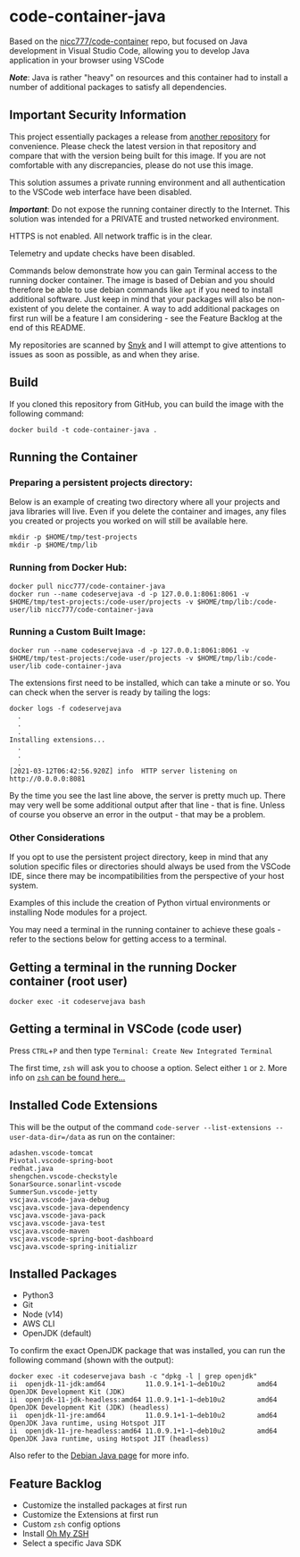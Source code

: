 # code-container-java

Based on the [nicc777/code-container](https://github.com/nicc777/code-container) repo, but focused on Java development in Visual Studio Code, allowing you to develop Java application in your browser using VSCode

**_Note_**: Java is rather "heavy" on resources and this container had to install a number of additional packages to satisfy all dependencies.

## Important Security Information

This project essentially packages a release from [another repository](https://github.com/cdr/code-server) for convenience. Please check the latest version in that repository and compare that with the version being built for this image. If you are not comfortable with any discrepancies, please do not use this image.

This solution assumes a private running environment and all authentication to the VSCode web interface have been disabled.

**_Important_**: Do not expose the running container directly to the Internet. This solution was intended for a PRIVATE and trusted networked environment.

HTTPS is not enabled. All network traffic is in the clear.

Telemetry and update checks have been disabled.

Commands below demonstrate how you can gain Terminal access to the running docker container. The image is based of Debian and you should therefore be able to use debian commands like `apt` if you need to install additional software. Just keep in mind that your packages will also be non-existent of you delete the container. A way to add additional packages on first run will be a feature I am considering - see the Feature Backlog at the end of this README.

My repositories are scanned by [Snyk](https://snyk.io/) and I will attempt to give attentions to issues as soon as possible, as and when they arise.

## Build

If you cloned this repository from GitHub, you can build the image with the following command:

```shell
docker build -t code-container-java .
```

## Running the Container

### Preparing a persistent projects directory:

Below is an example of creating two directory where all your projects and java libraries will live. Even if you delete the container and images, any files you created or projects you worked on will still be available here.

```shell
mkdir -p $HOME/tmp/test-projects
mkdir -p $HOME/tmp/lib
```

### Running from Docker Hub:

```shell
docker pull nicc777/code-container-java
docker run --name codeservejava -d -p 127.0.0.1:8061:8061 -v $HOME/tmp/test-projects:/code-user/projects -v $HOME/tmp/lib:/code-user/lib nicc777/code-container-java
```

### Running a Custom Built Image:

```shell
docker run --name codeservejava -d -p 127.0.0.1:8061:8061 -v $HOME/tmp/test-projects:/code-user/projects -v $HOME/tmp/lib:/code-user/lib code-container-java
```

The extensions first need to be installed, which can take a minute or so. You can check when the server is ready by tailing the logs:

```shell
docker logs -f codeservejava
  .
  .
  .
Installing extensions...
  .
  .
  .
[2021-03-12T06:42:56.920Z] info  HTTP server listening on http://0.0.0.0:8081
```

By the time you see the last line above, the server is pretty much up. There may very well be some additional output after that line - that is fine. Unless of course you observe an error in the output - that may be a problem.

### Other Considerations 

If you opt to use the persistent project directory, keep in mind that any solution specific files or directories should always be used from the VSCode IDE, since there may be incompatibilities from the perspective of your host system.

Examples of this include the creation of Python virtual environments or installing Node modules for a project. 

You may need a terminal in the running container to achieve these goals - refer to the sections below for getting access to a terminal.

## Getting a terminal in the running Docker container (root user)

```shell
docker exec -it codeservejava bash
```

## Getting a terminal in VSCode (code user)

Press `CTRL`+`P` and then type `Terminal: Create New Integrated Terminal`

The first time, `zsh` will ask you to choose a option. Select either `1` or `2`. More info on [`zsh` can be found here...](https://www.zsh.org/)

## Installed Code Extensions

This will be the output of the command `code-server --list-extensions --user-data-dir=/data` as run on the container:

```text
adashen.vscode-tomcat
Pivotal.vscode-spring-boot
redhat.java
shengchen.vscode-checkstyle
SonarSource.sonarlint-vscode
SummerSun.vscode-jetty
vscjava.vscode-java-debug
vscjava.vscode-java-dependency
vscjava.vscode-java-pack
vscjava.vscode-java-test
vscjava.vscode-maven
vscjava.vscode-spring-boot-dashboard
vscjava.vscode-spring-initializr
```

## Installed Packages

* Python3
* Git
* Node (v14)
* AWS CLI
* OpenJDK (default)

To confirm the exact OpenJDK package that was installed, you can run the following command (shown with the output):

```shell
docker exec -it codeservejava bash -c "dpkg -l | grep openjdk"
ii  openjdk-11-jdk:amd64          11.0.9.1+1-1~deb10u2        amd64        OpenJDK Development Kit (JDK)
ii  openjdk-11-jdk-headless:amd64 11.0.9.1+1-1~deb10u2        amd64        OpenJDK Development Kit (JDK) (headless)
ii  openjdk-11-jre:amd64          11.0.9.1+1-1~deb10u2        amd64        OpenJDK Java runtime, using Hotspot JIT
ii  openjdk-11-jre-headless:amd64 11.0.9.1+1-1~deb10u2        amd64        OpenJDK Java runtime, using Hotspot JIT (headless)
```

Also refer to the [Debian Java page](https://wiki.debian.org/Java) for more info.

## Feature Backlog

* Customize the installed packages at first run
* Customize the Extensions at first run
* Custom `zsh` config options
* Install [Oh My ZSH](https://ohmyz.sh/)
* Select a specific Java SDK
